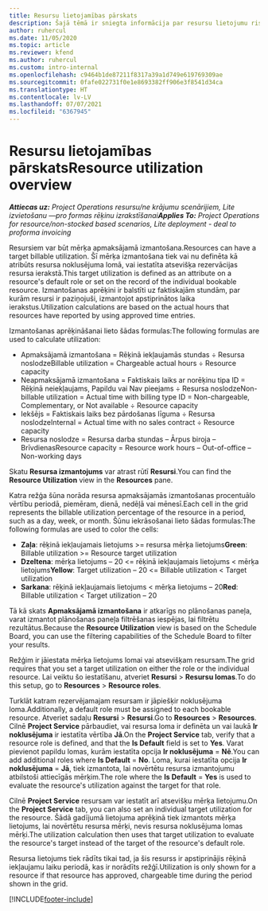 ```yaml
---
title: Resursu lietojamības pārskats
description: Šajā tēmā ir sniegta informācija par resursu lietojumu risinājumā Project Operations.
author: ruhercul
ms.date: 11/05/2020
ms.topic: article
ms.reviewer: kfend
ms.author: ruhercul
ms.custom: intro-internal
ms.openlocfilehash: c9464b1de87211f8317a39a1d749e619769309ae
ms.sourcegitcommit: 0fafe022731f0e1e8693382ff906e3f8541d34ca
ms.translationtype: HT
ms.contentlocale: lv-LV
ms.lasthandoff: 07/07/2021
ms.locfileid: "6367945"
---
```

# <a name="resource-utilization-overview"></a><span data-ttu-id="ba174-103">Resursu lietojamības pārskats</span><span class="sxs-lookup"><span data-stu-id="ba174-103">Resource utilization overview</span></span>

<span data-ttu-id="ba174-104">_**Attiecas uz:** Project Operations resursu/ne krājumu scenārijiem, Lite izvietošanu —pro formas rēķinu izrakstīšanai_</span><span class="sxs-lookup"><span data-stu-id="ba174-104">_**Applies To:** Project Operations for resource/non-stocked based scenarios, Lite deployment - deal to proforma invoicing_</span></span>

<span data-ttu-id="ba174-105">Resursiem var būt mērķa apmaksājamā izmantošana.</span><span class="sxs-lookup"><span data-stu-id="ba174-105">Resources can have a target billable utilization.</span></span> <span data-ttu-id="ba174-106">Šī mērķa izmantošana tiek vai nu definēta kā atribūts resursa noklusējuma lomā, vai iestatīta atsevišķa rezervācijas resursa ierakstā.</span><span class="sxs-lookup"><span data-stu-id="ba174-106">This target utilization is defined as an attribute on a resource's default role or set on the record of the individual bookable resource.</span></span> <span data-ttu-id="ba174-107">Izmantošanas aprēķini ir balstīti uz faktiskajām stundām, par kurām resursi ir paziņojuši, izmantojot apstiprinātos laika ierakstus.</span><span class="sxs-lookup"><span data-stu-id="ba174-107">Utilization calculations are based on the actual hours that resources have reported by using approved time entries.</span></span>

<span data-ttu-id="ba174-108">Izmantošanas aprēķināšanai lieto šādas formulas:</span><span class="sxs-lookup"><span data-stu-id="ba174-108">The following formulas are used to calculate utilization:</span></span>

  - <span data-ttu-id="ba174-109">Apmaksājamā izmantošana = Rēķinā iekļaujamās stundas ÷ Resursa noslodze</span><span class="sxs-lookup"><span data-stu-id="ba174-109">Billable utilization = Chargeable actual hours ÷ Resource capacity</span></span>
  - <span data-ttu-id="ba174-110">Neapmaksājamā izmantošana = Faktiskais laiks ar norēķinu tipa ID = Rēķinā neiekļaujams, Papildu vai Nav pieejams ÷ Resursa noslodze</span><span class="sxs-lookup"><span data-stu-id="ba174-110">Non-billable utilization = Actual time with billing type ID = Non-chargeable, Complementary, or Not available ÷ Resource capacity</span></span>
  - <span data-ttu-id="ba174-111">Iekšējs = Faktiskais laiks bez pārdošanas līguma ÷ Resursa noslodze</span><span class="sxs-lookup"><span data-stu-id="ba174-111">Internal = Actual time with no sales contract ÷ Resource capacity</span></span>
  - <span data-ttu-id="ba174-112">Resursa noslodze = Resursa darba stundas – Ārpus biroja – Brīvdienas</span><span class="sxs-lookup"><span data-stu-id="ba174-112">Resource capacity = Resource work hours – Out-of-office – Non-working days</span></span>

<span data-ttu-id="ba174-113">Skatu **Resursa izmantojums** var atrast rūtī **Resursi**.</span><span class="sxs-lookup"><span data-stu-id="ba174-113">You can find the **Resource Utilization** view in the **Resources** pane.</span></span>

<span data-ttu-id="ba174-114">Katra režģa šūna norāda resursa apmaksājamās izmantošanas procentuālo vērtību periodā, piemēram, dienā, nedēļā vai mēnesī.</span><span class="sxs-lookup"><span data-stu-id="ba174-114">Each cell in the grid represents the billable utilization percentage of the resource in a period, such as a day, week, or month.</span></span> <span data-ttu-id="ba174-115">Šūnu iekrāsošanai lieto šādas formulas:</span><span class="sxs-lookup"><span data-stu-id="ba174-115">The following formulas are used to color the cells:</span></span>

  - <span data-ttu-id="ba174-116">**Zaļa**: rēķinā iekļaujamais lietojums >= resursa mērķa lietojums</span><span class="sxs-lookup"><span data-stu-id="ba174-116">**Green**: Billable utilization >= Resource target utilization</span></span>
  - <span data-ttu-id="ba174-117">**Dzeltena**: mērķa lietojums – 20 <= rēķinā iekļaujamais lietojums < mērķa lietojums</span><span class="sxs-lookup"><span data-stu-id="ba174-117">**Yellow**: Target utilization – 20 <= Billable utilization < Target utilization</span></span>
  - <span data-ttu-id="ba174-118">**Sarkana**: rēķinā iekļaujamais lietojums < mērķa lietojums – 20</span><span class="sxs-lookup"><span data-stu-id="ba174-118">**Red**: Billable utilization < Target utilization – 20</span></span>

<span data-ttu-id="ba174-119">Tā kā skats **Apmaksājamā izmantošana** ir atkarīgs no plānošanas paneļa, varat izmantot plānošanas paneļa filtrēšanas iespējas, lai filtrētu rezultātus.</span><span class="sxs-lookup"><span data-stu-id="ba174-119">Because the **Resource Utilization** view is based on the Schedule Board, you can use the filtering capabilities of the Schedule Board to filter your results.</span></span>

<span data-ttu-id="ba174-120">Režģim ir jāiestata mērķa lietojums lomai vai atsevišķam resursam.</span><span class="sxs-lookup"><span data-stu-id="ba174-120">The grid requires that you set a target utilization on either the role or the individual resource.</span></span> <span data-ttu-id="ba174-121">Lai veiktu šo iestatīšanu, atveriet **Resursi** > **Resursu lomas**.</span><span class="sxs-lookup"><span data-stu-id="ba174-121">To do this setup, go to **Resources** > **Resource roles**.</span></span>

<span data-ttu-id="ba174-122">Turklāt katram rezervējamajam resursam ir jāpiešķir noklusējuma loma.</span><span class="sxs-lookup"><span data-stu-id="ba174-122">Additionally, a default role must be assigned to each bookable resource.</span></span> <span data-ttu-id="ba174-123">Atveriet sadaļu **Resursi** > **Resursi**.</span><span class="sxs-lookup"><span data-stu-id="ba174-123">Go to **Resources** > **Resources**.</span></span> <span data-ttu-id="ba174-124">Cilnē **Project Service** pārbaudiet, vai resursa loma ir definēta un vai laukā **Ir noklusējuma** ir iestatīta vērtība **Jā**.</span><span class="sxs-lookup"><span data-stu-id="ba174-124">On the **Project Service** tab, verify that a resource role is defined, and that the **Is Default** field is set to **Yes**.</span></span> <span data-ttu-id="ba174-125">Varat pievienot papildu lomas, kurām iestatīta opcija **Ir noklusējuma** = **Nē**.</span><span class="sxs-lookup"><span data-stu-id="ba174-125">You can add additional roles where **Is Default** = **No**.</span></span> <span data-ttu-id="ba174-126">Loma, kurai iestatīta opcija **Ir noklusējuma** = **Jā**, tiek izmantota, lai novērtētu resursa izmantojumu atbilstoši attiecīgās mērķim.</span><span class="sxs-lookup"><span data-stu-id="ba174-126">The role where the **Is Default** = **Yes** is used to evaluate the resource's utilization against the target for that role.</span></span>

<span data-ttu-id="ba174-127">Cilnē **Project Service** resursam var iestatīt arī atsevišķu mērķa lietojumu.</span><span class="sxs-lookup"><span data-stu-id="ba174-127">On the **Project Service** tab, you can also set an individual target utilization for the resource.</span></span> <span data-ttu-id="ba174-128">Šādā gadījumā lietojuma aprēķinā tiek izmantots mērķa lietojums, lai novērtētu resursa mērķi, nevis resursa noklusējuma lomas mērķi.</span><span class="sxs-lookup"><span data-stu-id="ba174-128">The utilization calculation then uses that target utilization to evaluate the resource's target instead of the target of the resource's default role.</span></span>

<span data-ttu-id="ba174-129">Resursa lietojums tiek rādīts tikai tad, ja šis resurss ir apstiprinājis rēķinā iekļaujamu laiku periodā, kas ir norādīts režģī.</span><span class="sxs-lookup"><span data-stu-id="ba174-129">Utilization is only shown for a resource if that resource has approved, chargeable time during the period shown in the grid.</span></span>


[!INCLUDE[footer-include](../includes/footer-banner.md)]